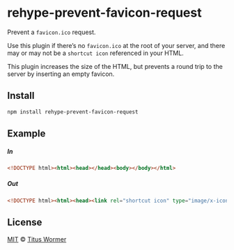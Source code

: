 <!--This file is generated by `build-packages.js`-->

# rehype-prevent-favicon-request

Prevent a `favicon.ico` request.

Use this plugin if there’s no `favicon.ico` at the root
of your server, and there may or may not be a `shortcut icon`
referenced in your HTML.

This plugin increases the size of the HTML, but prevents
a round trip to the server by inserting an empty favicon.

## Install

```sh
npm install rehype-prevent-favicon-request
```

## Example

##### In

```html
<!DOCTYPE html><html><head></head><body></body></html>
```

##### Out

```html
<!DOCTYPE html><html><head><link rel="shortcut icon" type="image/x-icon" href="data:image/x-icon;,"></head><body></body></html>
```

## License

[MIT](https://github.com/rehypejs/rehype-minify/blob/master/LICENSE) © [Titus Wormer](http://wooorm.com)

